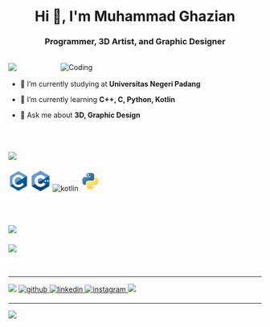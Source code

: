 <h1 align="center">Hi 👋, I'm Muhammad Ghazian</h1> 
<h3 align="center">Programmer, 3D Artist, and Graphic Designer</h3>

<br/>  

<img align="right" alt="Coding" width="400" src="https://github.com/SirGhazian/SirGhazian/assets/142916107/19e88997-fcbd-4e2c-85d0-abf37ea6c804">

<img height="30" src="https://github.com/SirGhazian/SirGhazian/assets/142916107/503e9fa1-1708-4565-af76-a36949dd87eb">

- 🔭 I’m currently studying at **Universitas Negeri Padang**

- 🌱 I’m currently learning **C++, C, Python, Kotlin**

- 💬 Ask me about **3D, Graphic Design**

<p align="left">
</p>

<br/>


## <img height="30" src="https://github.com/SirGhazian/SirGhazian/assets/142916107/9a44bfd2-f8dc-4576-a024-c3f94cb037e7">

<p align="left"> <img src="https://raw.githubusercontent.com/devicons/devicon/master/icons/c/c-original.svg" alt="c" width="40" height="40"/> </a>
<img src="https://raw.githubusercontent.com/devicons/devicon/master/icons/cplusplus/cplusplus-original.svg" alt="cplusplus" width="40" height="40"/> </a>
<img src="https://www.vectorlogo.zone/logos/kotlinlang/kotlinlang-icon.svg" alt="kotlin" width="40" height="40"/> </a>
<img src="https://raw.githubusercontent.com/devicons/devicon/master/icons/python/python-original.svg" alt="python" width="40" height="40"/> </a> </p>
<br/>

## <img height="30" src="https://github.com/SirGhazian/SirGhazian/assets/142916107/3f69f4e7-0670-40a3-acff-e88829804092">

<img height="30" src="https://github.com/SirGhazian/SirGhazian/assets/142916107/3a7aff5f-f1c3-428f-8ea1-2e6845c38c37">

<br/><hr/> 

<img height="30" src="https://github.com/SirGhazian/SirGhazian/assets/142916107/bbc01c25-0494-4bff-8b31-cee9b843c74d">     
<a href="https://github.com/SirGhazian" target="_blank">
<img src=https://img.shields.io/badge/github-%2324292e.svg?&style=for-the-badge&logo=github&logoColor=white alt=github style="margin-bottom: 5px;" />
</a>
<a href="https://www.linkedin.com/in/ghazian-tza-1054b9291/" target="_blank">
<img src=https://img.shields.io/badge/linkedin-%231E77B5.svg?&style=for-the-badge&logo=linkedin&logoColor=white alt=linkedin style="margin-bottom: 5px;" />
</a>
<a href="https://instagram.com/ghazian_tza" target="_blank">
<img src=https://img.shields.io/badge/instagram-%23000000.svg?&style=for-the-badge&logo=instagram&logoColor=white alt=instagram style="margin-bottom: 5px;" />
</a>
<a href="https://www.artstation.com/ghazian_tza" target="_blank">
<img height="28.3" src="https://github.com/SirGhazian/SirGhazian/assets/142916107/9998d209-6da0-4e34-9621-a113c6c2bb0e"/>

</a>
<hr/> 

<img align="left" width="1100" src="https://images-wixmp-ed30a86b8c4ca887773594c2.wixmp.com/f/7de35d9d-28fe-49d3-982f-5a99cf882175/d92nrfe-bc74d9e1-f404-47d5-b42b-2c3359d069a6.gif?token=eyJ0eXAiOiJKV1QiLCJhbGciOiJIUzI1NiJ9.eyJzdWIiOiJ1cm46YXBwOjdlMGQxODg5ODIyNjQzNzNhNWYwZDQxNWVhMGQyNmUwIiwiaXNzIjoidXJuOmFwcDo3ZTBkMTg4OTgyMjY0MzczYTVmMGQ0MTVlYTBkMjZlMCIsIm9iaiI6W1t7InBhdGgiOiJcL2ZcLzdkZTM1ZDlkLTI4ZmUtNDlkMy05ODJmLTVhOTljZjg4MjE3NVwvZDkybnJmZS1iYzc0ZDllMS1mNDA0LTQ3ZDUtYjQyYi0yYzMzNTlkMDY5YTYuZ2lmIn1dXSwiYXVkIjpbInVybjpzZXJ2aWNlOmZpbGUuZG93bmxvYWQiXX0.TO9L_o9u1Q9R7Zz-mj_KLbLBExBMYAbiXY7YcoZAy9Q">

</div>  
